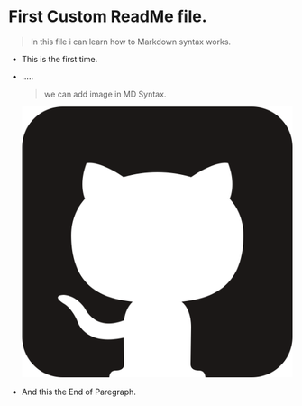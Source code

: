 # First Custom ReadMe file.

> In this file i can learn how to Markdown syntax works.

* This is the first time.
* .....
    > we can add image in MD Syntax.

    ![Tux, the Linux mascot](img/icons/icon-1.svg)

* And this the End of Paregraph.